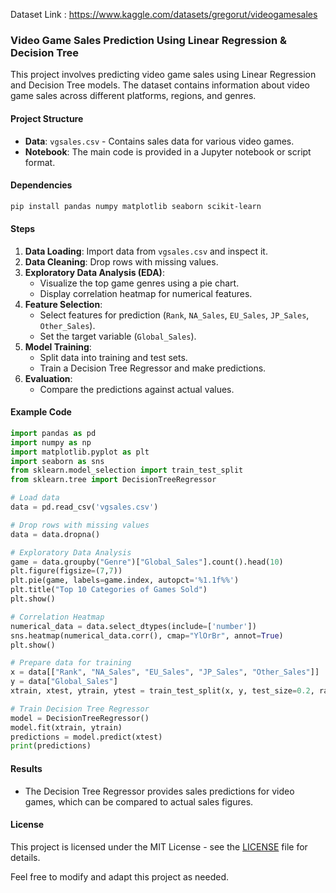 
Dataset Link : https://www.kaggle.com/datasets/gregorut/videogamesales
### Video Game Sales Prediction Using Linear Regression & Decision Tree

This project involves predicting video game sales using Linear Regression and Decision Tree models. The dataset contains information about video game sales across different platforms, regions, and genres. 

#### Project Structure
- **Data**: `vgsales.csv` - Contains sales data for various video games.
- **Notebook**: The main code is provided in a Jupyter notebook or script format.

#### Dependencies
```bash
pip install pandas numpy matplotlib seaborn scikit-learn
```

#### Steps
1. **Data Loading**: Import data from `vgsales.csv` and inspect it.
2. **Data Cleaning**: Drop rows with missing values.
3. **Exploratory Data Analysis (EDA)**:
   - Visualize the top game genres using a pie chart.
   - Display correlation heatmap for numerical features.
4. **Feature Selection**:
   - Select features for prediction (`Rank`, `NA_Sales`, `EU_Sales`, `JP_Sales`, `Other_Sales`).
   - Set the target variable (`Global_Sales`).
5. **Model Training**:
   - Split data into training and test sets.
   - Train a Decision Tree Regressor and make predictions.
6. **Evaluation**:
   - Compare the predictions against actual values.

#### Example Code

```python
import pandas as pd
import numpy as np
import matplotlib.pyplot as plt
import seaborn as sns
from sklearn.model_selection import train_test_split
from sklearn.tree import DecisionTreeRegressor

# Load data
data = pd.read_csv('vgsales.csv')

# Drop rows with missing values
data = data.dropna()

# Exploratory Data Analysis
game = data.groupby("Genre")["Global_Sales"].count().head(10)
plt.figure(figsize=(7,7))
plt.pie(game, labels=game.index, autopct='%1.1f%%')
plt.title("Top 10 Categories of Games Sold")
plt.show()

# Correlation Heatmap
numerical_data = data.select_dtypes(include=['number'])
sns.heatmap(numerical_data.corr(), cmap="YlOrBr", annot=True)
plt.show()

# Prepare data for training
x = data[["Rank", "NA_Sales", "EU_Sales", "JP_Sales", "Other_Sales"]]
y = data["Global_Sales"]
xtrain, xtest, ytrain, ytest = train_test_split(x, y, test_size=0.2, random_state=42)

# Train Decision Tree Regressor
model = DecisionTreeRegressor()
model.fit(xtrain, ytrain)
predictions = model.predict(xtest)
print(predictions)
```

#### Results
- The Decision Tree Regressor provides sales predictions for video games, which can be compared to actual sales figures.

#### License
This project is licensed under the MIT License - see the [LICENSE](LICENSE) file for details.

Feel free to modify and adapt this project as needed.
